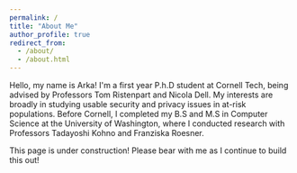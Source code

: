 ```yaml
---
permalink: /
title: "About Me"
author_profile: true
redirect_from: 
  - /about/
  - /about.html
---
```


Hello, my name is Arka! I'm a first year P.h.D student at Cornell Tech, being advised by Professors Tom Ristenpart and Nicola Dell. My interests are broadly in studying usable security and privacy issues in at-risk populations. Before Cornell, I completed my B.S and M.S in Computer Science at the University of Washington, where I conducted research with Professors Tadayoshi Kohno and Franziska Roesner.

This page is under construction! Please bear with me as I continue to build this out!